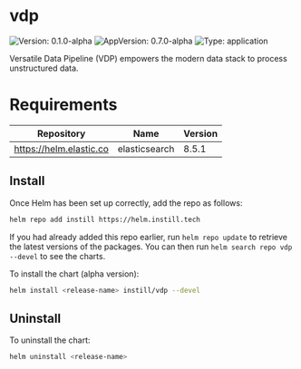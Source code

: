 # vdp

![Version: 0.1.0-alpha](https://img.shields.io/badge/Version-0.1.0--alpha-informational?style=flat-square) ![AppVersion: 0.7.0-alpha](https://img.shields.io/badge/AppVersion-0.7.0--alpha-informational?style=flat-square) ![Type: application](https://img.shields.io/badge/Type-application-informational?style=flat-square)

Versatile Data Pipeline (VDP) empowers the modern data stack to process unstructured data.

# Requirements

| Repository | Name | Version |
|------------|------|---------|
| https://helm.elastic.co | elasticsearch | 8.5.1 |

## Install

Once Helm has been set up correctly, add the repo as follows:

```bash
helm repo add instill https://helm.instill.tech
```

If you had already added this repo earlier, run `helm repo update` to retrieve
the latest versions of the packages.  You can then run `helm search repo vdp --devel` to see the charts.

To install the chart (alpha version):

```bash
helm install <release-name> instill/vdp --devel
```

## Uninstall

To uninstall the chart:

```bash
helm uninstall <release-name>
```
